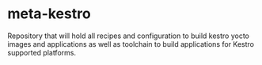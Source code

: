 # meta-kestro

Repository that will hold all recipes and configuration to build kestro yocto images and applications as well as toolchain to build applications for Kestro supported platforms.